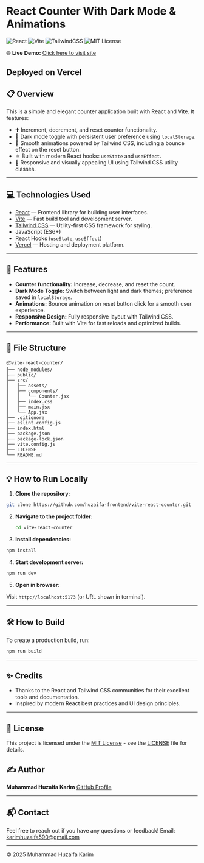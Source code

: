 # React Counter With Dark Mode & Animations

![React](https://img.shields.io/badge/React-20232A?style=for-the-badge&logo=react&logoColor=61DAFB)
![Vite](https://img.shields.io/badge/Vite-646CFF?style=for-the-badge&logo=vite&logoColor=white)
![TailwindCSS](https://img.shields.io/badge/Tailwind_CSS-38B2AC?style=for-the-badge&logo=tailwind-css&logoColor=white)
![MIT License](https://img.shields.io/badge/license-MIT-green?style=for-the-badge)

🌐 **Live Demo:** [Click here to visit site](https://vite-react-counter-iota.vercel.app/)

## **Deployed on Vercel**

## 📋 Overview

This is a simple and elegant counter application built with React and Vite. It features:

- ➕ Increment, decrement, and reset counter functionality.
- 🌙 Dark mode toggle with persistent user preference using `localStorage`.
- 🎯 Smooth animations powered by Tailwind CSS, including a bounce effect on the reset button.
- ⚛️ Built with modern React hooks: `useState` and `useEffect`.
- 📱  Responsive and visually appealing UI using Tailwind CSS utility classes.

---

## 💻 Technologies Used

- [React](https://reactjs.org/) — Frontend library for building user interfaces.
- [Vite](https://vitejs.dev/) — Fast build tool and development server.
- [Tailwind CSS](https://tailwindcss.com/) — Utility-first CSS framework for styling.
- JavaScript (ES6+)
- React Hooks (`useState`, `useEffect`)
- [Vercel](https://vercel.com/) — Hosting and deployment platform.

---

## 🚀 Features

- **Counter functionality:** Increase, decrease, and reset the count.
- **Dark Mode Toggle:** Switch between light and dark themes; preference saved in `localStorage`.
- **Animations:** Bounce animation on reset button click for a smooth user experience.
- **Responsive Design:** Fully responsive layout with Tailwind CSS.
- **Performance:** Built with Vite for fast reloads and optimized builds.

---

## 📁 File Structure

```
📦vite-react-counter/
├── node_modules/
├── public/
├── src/
│   ├── assets/
│   ├── components/
│   │   └── Counter.jsx
│   ├── index.css
│   ├── main.jsx
│   └── App.jsx
├── .gitignore
├── eslint.config.js
├── index.html
├── package.json
├── package-lock.json
├── vite.config.js
├── LICENSE
└── README.md
```

---

## 💡 How to Run Locally

1. **Clone the repository:**

```bash
git clone https://github.com/huzaifa-frontend/vite-react-counter.git
```

2. **Navigate to the project folder:**

   ```bash
   cd vite-react-counter
   ```

3. **Install dependencies:**

```bash
npm install
```

4. **Start development server:**

```bash
npm run dev
```

5. **Open in browser:**

Visit `http://localhost:5173` (or URL shown in terminal).

---

## 🛠️ How to Build

To create a production build, run:

```bash
npm run build
```

---

## ✨ Credits

- Thanks to the React and Tailwind CSS communities for their excellent tools and documentation.
- Inspired by modern React best practices and UI design principles.

---

## 📄 License

This project is licensed under the [MIT License](LICENSE) - see the [LICENSE](LICENSE) file for details.

## ✍️ Author

**Muhammad Huzaifa Karim**
[GitHub Profile](https://github.com/huzaifakarim1)

---

## 📬 Contact

Feel free to reach out if you have any questions or feedback!
Email: karimhuzaifa590@gmail.com

---

© 2025 Muhammad Huzaifa Karim
